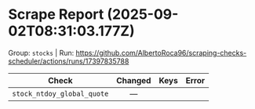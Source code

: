 # Scrape Report (2025-09-02T08:31:03.177Z)

Group: `stocks`  |  Run: https://github.com/AlbertoRoca96/scraping-checks-scheduler/actions/runs/17397835788

| Check | Changed | Keys | Error |
|---|:---:|:--|:--|
| `stock_ntdoy_global_quote` | — |  |  |
